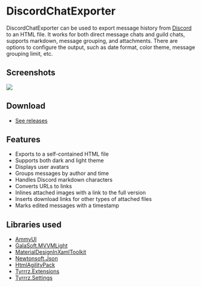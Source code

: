 # DiscordChatExporter

DiscordChatExporter can be used to export message history from [Discord](https://discordapp.com) to an HTML file. It works for both direct message chats and guild chats, supports markdown, message grouping, and attachments. There are options to configure the output, such as date format, color theme, message grouping limit, etc.

## Screenshots

![](http://www.tyrrrz.me/Projects/DiscordChatExporter/Images/3.png)

## Download

- [See releases](https://github.com/Tyrrrz/DiscordChatExporter/releases)

## Features

- Exports to a self-contained HTML file
- Supports both dark and light theme
- Displays user avatars
- Groups messages by author and time
- Handles Discord markdown characters
- Converts URLs to links
- Inlines attached images with a link to the full version
- Inserts download links for other types of attached files
- Marks edited messages with a timestamp

## Libraries used

- [AmmyUI](https://github.com/AmmyUI/AmmyUI)
- [GalaSoft.MVVMLight](http://www.mvvmlight.net)
- [MaterialDesignInXamlToolkit](https://github.com/ButchersBoy/MaterialDesignInXamlToolkit)
- [Newtonsoft.Json](http://www.newtonsoft.com/json)
- [HtmlAgilityPack](https://github.com/zzzprojects/html-agility-pack)
- [Tyrrrz.Extensions](https://github.com/Tyrrrz/Extensions)
- [Tyrrrz.Settings](https://github.com/Tyrrrz/Settings)
